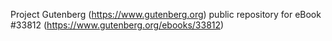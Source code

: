 Project Gutenberg (https://www.gutenberg.org) public repository for eBook #33812 (https://www.gutenberg.org/ebooks/33812)
